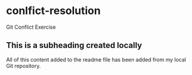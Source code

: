 # conlfict-resolution
Git Conflict Exercise

 ## This is a subheading created locally

  All of this content added to the readme file has been added from my local Git repository.
